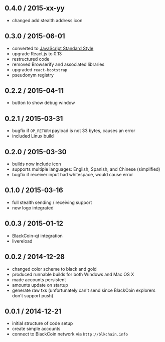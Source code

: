 0.4.0 / 2015-xx-yy
------------------
- changed add stealth address icon

0.3.0 / 2015-06-01
----------------------
- converted to [JavaScript Standard Style](https://github.com/feross/standard)
- upgrade React.js to 0.13
- restructured code
- removed Browserify and associated libraries
- upgraded `react-bootstrap`
- pseudonym registry

0.2.2 / 2015-04-11
------------------
- button to show debug window

0.2.1 / 2015-03-31
------------------
- bugfix if `OP_RETURN` payload is not 33 bytes, causes an error
- included Linux build

0.2.0 / 2015-03-30
------------------
- builds now include icon
- supports multiple languages: English, Spanish, and Chinese (simplified)
- bugfix if receiver input had whitespace, would cause error

0.1.0 / 2015-03-16
------------------
- full stealth sending / receiving support
- new logo integrated

0.0.3 / 2015-01-12
------------------
- BlackCoin-qt integration
- livereload

0.0.2 / 2014-12-28
------------------
- changed color scheme to black and gold
- produced runnable builds for both Windows and Mac OS X
- made accounts persistent
- amounts update on startup
- generate raw txs (unfortunately can't send since BlackCoin explorers don't support push)

0.0.1 / 2014-12-21
------------------
- initial structure of code setup
- create simple accounts
- connect to BlackCoin network via `http://blkchain.info`
